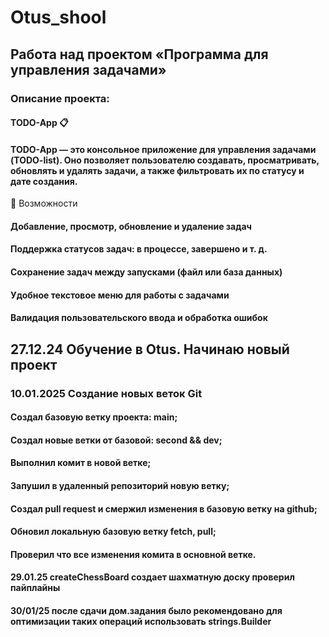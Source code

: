 # Otus_shool
## Работа над проектом «Программа для управления задачами»
### Описание проекта:
#### TODO-App 📋
#### TODO-App — это консольное приложение для управления задачами (TODO-list). Оно позволяет пользователю создавать, просматривать, обновлять и удалять задачи, а также фильтровать их по статусу и  дате создания.

🔹 Возможности
#### Добавление, просмотр, обновление и удаление задач
#### Поддержка статусов задач: в процессе, завершено и т. д.
#### Сохранение задач между запусками (файл или база данных)
#### Удобное текстовое меню для работы с задачами
#### Валидация пользовательского ввода и обработка ошибок

## 27.12.24 Обучение в Otus. Начинаю новый проект
### 10.01.2025 Создание новых веток Git
#### Создал базовую ветку проекта: main;
#### Создал новые ветки от базовой: second && dev;
#### Выполнил комит в новой ветке;
#### Запушил в удаленный репозиторий новую ветку;
#### Создал pull request и смержил изменения в базовую ветку на github;
#### Обновил локальную базовую ветку fetch, pull;
#### Проверил что все изменения комита в основной ветке.
#### 29.01.25 createChessBoard создает шахматную доску проверил пайплайны
#### 30/01/25 после сдачи дом.задания было рекомендовано для оптимизации таких операций использовать strings.Builder
